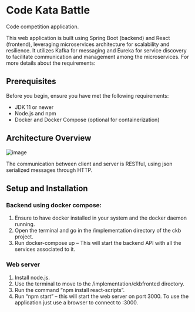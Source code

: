 # Code Kata Battle

Code competition application.

This web application is built using Spring Boot (backend) and React (frontend), leveraging microservices architecture for scalability and resilience. 
It utilizes Kafka for messaging and Eureka for service discovery to facilitate communication and management among the microservices.
For more details about the requirements: 

## Prerequisites

Before you begin, ensure you have met the following requirements:
- JDK 11 or newer
- Node.js and npm
- Docker and Docker Compose (optional for containerization)

## Architecture Overview

![image](https://github.com/SimoneLucca2/FeraboliFilippiniLucca/assets/106387524/77db9cc5-d7e0-49cf-aa4d-acab7fa40504)

The communication between client and server is RESTful, using json serialized messages through HTTP.

## Setup and Installation

### Backend using docker compose:
1.	Ensure to have docker installed in your system and the docker daemon running.
2.	Open the terminal and go in the /implementation directory of the ckb project.
3.	Run docker-compose up – This will start the backend API with all the services associated to it.

### Web server
1.	Install node.js.
2.	Use the terminal to move to the /implementation/ckbfronted directory.
3.	Run the command “npm install react-scripts”.
4.	Run “npm start” – this will start the web server on port 3000.
To use the application just use a browser to connect to <web server ip>:3000.
